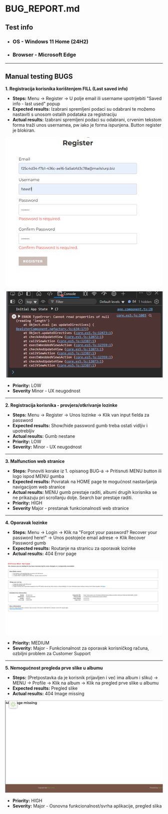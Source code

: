 # BUG_REPORT.md

## Test info

- ### OS - Windows 11 Home (24H2)
- ### Browser - Microsoft Edge

---

## Manual testing BUGS

**1. Registracija korisnika korištenjem FILL (Last saved info)**

- **Steps:** Menu -> Register -> U polje email ili username upotrijebiti "Saved info - last used" popup
- **Expected results:** Izabrani spremljeni podaci su odabrani te možemo nastaviti s unosom ostalih podataka za registraciju
- **Actual results:** Izabrani spremljeni podaci su odabrani, crvenim tekstom forma traži unos usernamea, pw iako je forma ispunjena. Button register je blokiran.

![alt text](Images/bug1.png)

![alt text](Images/bug1.1.png)

- **Priority:** LOW
- **Severity** Minor - UX neugodnost

---

**2. Registracija korisnika - provjera/otkrivanje lozinke**

- **Steps:** Menu -> Register -> Unos lozinke -> Klik van input fielda za password
- **Expected results:** Show/hide password gumb treba ostati vidljiv i upotrebljiv
- **Actual results:** Gumb nestane
- **Priority:** LOW
- **Severity:** Minor - UX neugodnost

---

**3. Malfunction web stranice**

- **Steps:** Ponoviti korake iz 1. opisanog BUG-a -> Pritisnuti MENU button ili logo ispod MENU gumba
- **Expected results:** Povratak na HOME page te mogućnost nastavljanja navigacijom web stranice
- **Actual results:** MENU gumb prestaje raditi, albumi drugih korisnika se ne prikazuju pri scrollanju dolje. Search bar prestaje raditi.
- **Priority:** HIGH
- **Severity** Major - prestanak funkcionalnosti web stranice

---

**4. Oporavak lozinke**

- **Steps:** Menu -> Login -> Klik na "Forgot your password? Recover your password here!" -> Unos postojeće email adrese -> Klik Recover Password gumb
- **Expected results:** Routanje na stranicu za oporavak lozinke
- **Actual results:** 404 Error page

![Alt Text](Images/bug4.png)

- **Priority:** MEDIUM
- **Severity:** Major - Funkcionalnost za oporavak korisničkog računa, ozbiljni problem za Customer Support

---

**5. Nemogućnost pregleda prve slike u albumu**

- **Steps:** (Pretpostavka da je korisnik prijavljen i već ima album i sliku) -> MENU -> Profile -> Klik na album -> Klik na pregled prve slike u albumu
- **Expected results:** Pregled slike
- **Actual results:** 404 Image missing

![Alt Text](Images/bug5.png)

- **Priority:** HIGH
- **Severity:** Major - Osnovna funkcionalnost/svrha aplikacije, pregled slika
